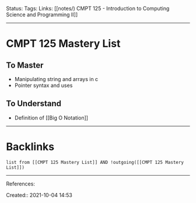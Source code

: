 Status: 
Tags: 
Links: [[notes/) CMPT 125 - Introduction to Computing Science and Programming II]]
___
# CMPT 125 Mastery List
## To Master
- Manipulating string and arrays in c
- Pointer syntax and uses
## To Understand
- Definition of [[Big O Notation]]
___
# Backlinks
```dataview
list from [[CMPT 125 Mastery List]] AND !outgoing([[CMPT 125 Mastery List]])
```
___
References:

Created:: 2021-10-04 14:53
